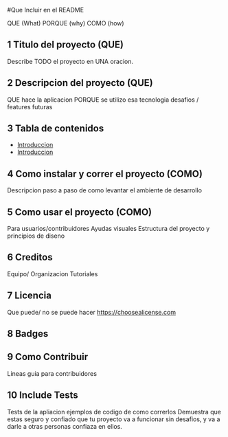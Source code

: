 #Que Incluir en el README

QUE (What)
PORQUE (why)
COMO (how)

## 1 Titulo del proyecto (QUE)

Describe TODO el proyecto en UNA oracion.

## 2 Descripcion del proyecto (QUE)

QUE hace la aplicacion
PORQUE se utilizo esa tecnologia
desafios / features futuras

## 3 Tabla de contenidos

- [Introduccion](#intro)
- [Introduccion](#intro)

## 4 Como instalar y correr el proyecto (COMO)

Descripcion paso a paso de como levantar el ambiente de desarrollo

## 5 Como usar el proyecto (COMO)

Para usuarios/contribuidores
Ayudas visuales
Estructura del proyecto y principios de diseno

## 6 Creditos

Equipo/ Organizacion
Tutoriales

## 7 Licencia

Que puede/ no se puede hacer
<https://choosealicense.com>

## 8 Badges

## 9 Como Contribuir

Lineas guia para contribuidores

## 10 Include Tests

Tests de la apliacion
ejemplos de codigo de como correrlos
Demuestra que estas seguro y confiado que tu proyecto va a funcionar sin desafios, y va a darle a otras personas confiaza en ellos.
